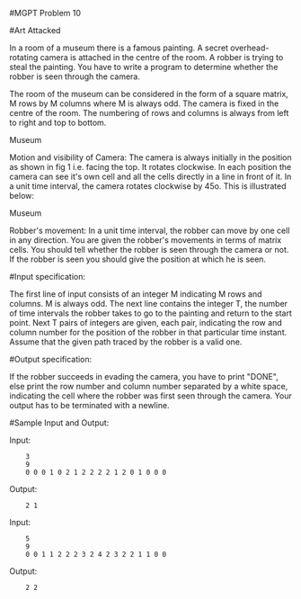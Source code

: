 #MGPT Problem 10

#Art Attacked

In a room of a museum there is a famous painting. A secret overhead-rotating camera is attached in the centre of the room. A robber is trying to steal the painting. You have to write a program to determine whether the robber is seen through the camera.

The room of the museum can be considered in the form of a square matrix, M rows by M columns where M is always odd. The camera is fixed in the centre of the room. The numbering of rows and columns is always from left to right and top to bottom.

Museum

Motion and visibility of Camera:
The camera is always initially in the position as shown in fig 1 i.e. facing the top. It rotates clockwise. In each position the camera can see it's own cell and all the cells directly in a line in front of it. In a unit time interval, the camera rotates clockwise by 45o. This is illustrated below:

Museum

Robber's movement:
In a unit time interval, the robber can move by one cell in any direction. You are given the robber's movements in terms of matrix cells. You should tell whether the robber is seen through the camera or not. If the robber is seen you should give the position at which he is seen.

#Input specification:

The first line of input consists of an integer M indicating M rows and columns. M is always odd.
The next line contains the integer T, the number of time intervals the robber takes to go to the painting and return to the start point.
Next T pairs of integers are given, each pair, indicating the row and column number for the position of the robber in that particular time instant.
Assume that the given path traced by the robber is a valid one.

#Output specification:

If the robber succeeds in evading the camera, you have to print "DONE", else print the row number and column number separated by a white space, indicating the cell where the robber was first seen through the camera. Your output has to be terminated with a newline.


#Sample Input and Output:

Input:

		3
		9
		0 0 0 1 0 2 1 2 2 2 2 1 2 0 1 0 0 0 

Output:

		2 1

Input:

		5
		9
		0 0 1 1 2 2 2 3 2 4 2 3 2 2 1 1 0 0

Output:

		2 2